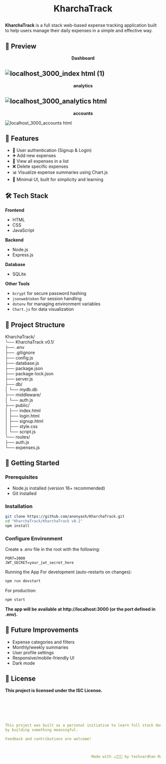 # <p align="center" ><b> KharchaTrack </b></p> 

**KharchaTrack** is a full stack web-based expense tracking application built to help users manage their daily expenses in a simple and effective way.


## 📸 Preview


<p align="center" ><b> Dashboard </b></p> 

![localhost_3000_index html (1)](https://github.com/user-attachments/assets/b312dae4-391b-45bf-96f7-076817967637)
---

<p align="center" ><b> analytics </b></p>

![localhost_3000_analytics html](https://github.com/user-attachments/assets/cd264a8d-d4a3-4752-818f-edebbcab608c)
---

<p align="center" ><b> accounts </b></p>

![localhost_3000_accounts html](https://github.com/user-attachments/assets/d134e65f-2380-410c-a845-8e84223c79e2)



## 🚀 Features
- 🔐 User authentication (Signup & Login)
- ➕ Add new expenses
- 📜 View all expenses in a list
- ❌ Delete specific expenses
- 📊 Visualize expense summaries using Chart.js
- 🌱 Minimal UI, built for simplicity and learning


## 🛠️ Tech Stack

**Frontend**
- HTML
- CSS
- JavaScript

**Backend**
- Node.js
- Express.js

**Database**
- SQLite

**Other Tools**
- `bcrypt` for secure password hashing
- `jsonwebtoken` for session handling
- `dotenv` for managing environment variables
- `Chart.js` for data visualization

## 📁 Project Structure


KharchaTrack/  
└── KharchaTrack v0.1/  
├── .env  
├── .gitignore  
├── config.js  
├── database.js  
├── package.json  
├── package-lock.json  
├── server.js  
├── db/  
│ └── mydb.db  
├── middleware/  
│ └── auth.js  
├── public/  
│ ├── index.html  
│ ├── login.html  
│ ├── signup.html  
│ ├── style.css  
│ └── script.js  
└── routes/  
├── auth.js  
└── expenses.js  


## 🚀 Getting Started

### Prerequisites

- Node.js installed (version 16+ recommended)
- Git installed

### Installation

```bash
git clone https://github.com/anonyash/KharchaTrack.git
cd "KharchaTrack/KharchaTrack v0.1"
npm install
```

### Configure Environment  
Create a .env file in the root with the following:
```env
PORT=3000
JWT_SECRET=your_jwt_secret_here
```

Running the App
For development (auto-restarts on changes):
```bash
npm run devstart
```
For production:
```bash
npm start
```
**The app will be available at http://localhost:3000 (or the port defined in .env).**


## 🔧 Future Improvements
- Expense categories and filters
- Monthly/weekly summaries
- User profile settings
- Responsive/mobile-friendly UI
- Dark mode

## 📜 License  
**This project is licensed under the ISC License.**

<br><br>
---
```yaml
This project was built as a personal initiative to learn full stack development
by building something meaningful.

Feedback and contributions are welcome!



                                       Made with ☕👩🏻‍💻 by Yashvardhan Rajpurohit
```
